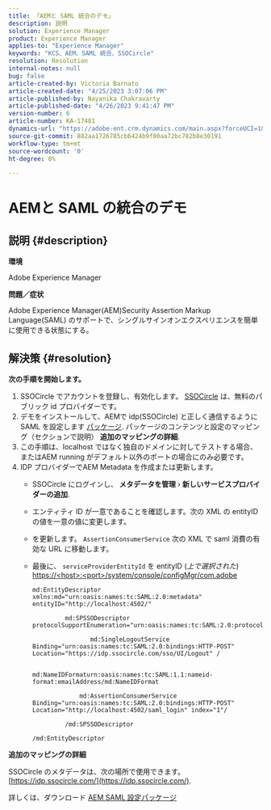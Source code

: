 ```yaml
---
title: 「AEMと SAML 統合のデモ」
description: 説明
solution: Experience Manager
product: Experience Manager
applies-to: "Experience Manager"
keywords: "KCS、AEM、SAML 統合、SSOCircle"
resolution: Resolution
internal-notes: null
bug: false
article-created-by: Victoria Barnato
article-created-date: "4/25/2023 3:07:06 PM"
article-published-by: Nayanika Chakravarty
article-published-date: "4/26/2023 9:41:47 PM"
version-number: 6
article-number: KA-17481
dynamics-url: "https://adobe-ent.crm.dynamics.com/main.aspx?forceUCI=1&pagetype=entityrecord&etn=knowledgearticle&id=729f60d5-7ae3-ed11-a7c7-6045bd006b25"
source-git-commit: 882aa1726785cb6424b9f00aa72bc782b8e30191
workflow-type: tm+mt
source-wordcount: '0'
ht-degree: 0%

---
```


# AEMと SAML の統合のデモ

## 説明 {#description}


<b>環境</b>

Adobe Experience Manager

<b>問題／症状</b>

Adobe Experience Manager(AEM)Security Assertion Markup Language(SAML) のサポートで、シングルサインオンエクスペリエンスを簡単に使用できる状態にする。


## 解決策 {#resolution}


<b>次の手順を開始します。</b>

1. SSOCircle でアカウントを登録し、有効化します。 [SSOCircle](https://www.ssocircle.com/en/) は、無料のパブリック id プロバイダーです。
2. デモをインストールして、AEMで idp(SSOCircle) と正しく通信するように SAML を設定します [パッケージ](https://files.acrobat.com/a/preview/d0017bf5-c35a-483e-80a0-d6bfb0526299). パッケージのコンテンツと設定のマッピング（セクションで説明） <b>追加のマッピングの詳細</b>.
3. この手順は、localhost ではなく独自のドメインに対してテストする場合、またはAEM running がデフォルト以外のポートの場合にのみ必要です。
4. IDP プロバイダーでAEM Metadata を作成または更新します。   
   - SSOCircle にログインし、<b> メタデータを管理</b> › <b>新しいサービスプロバイダーの追加</b>.
   - エンティティ ID が一意であることを確認します。次の XML の entityID の値を一意の値に変更します。
   - を更新します。 `AssertionConsumerService` 次の XML で saml 消費の有効な URL に移動します。
   - 最後に、 `serviceProviderEntityId` を entityID (*上で選択された*)  [https://&lt;host>:&lt;port>/system/console/configMgr/com.adobe](https://%3Chost%3E:%3Cport%3E/system/console/configMgr/com.adobe.granite.auth.saml.SamlAuthenticationHandler "https:// knows host host hont>: /system/console/configMgr/com.adobe.granite.auth.saml.SamlAuthenticationHandler .granite.auth.saml.Handler  knows  host>: .port")

      ```
      md:EntityDescriptor xmlns:md="urn:oasis:names:tc:SAML:2.0:metadata" entityID="http://localhost:4502/"
      
               md:SPSSODescriptor protocolSupportEnumeration="urn:oasis:names:tc:SAML:2.0:protocol"
      
                      md:SingleLogoutService Binding="urn:oasis:names:tc:SAML:2.0:bindings:HTTP-POST" Location="https://idp.ssocircle.com/sso/UI/Logout" /
      
                      md:NameIDFormaturn:oasis:names:tc:SAML:1.1:nameid-format:emailAddress/md:NameIDFormat
      
                   md:AssertionConsumerService Binding="urn:oasis:names:tc:SAML:2.0:bindings:HTTP-POST" Location="http://localhost:4502/saml_login" index="1"/
      
               /md:SPSSODescriptor
      
      /md:EntityDescriptor
      ```


<b>追加のマッピングの詳細</b>

SSOCircle のメタデータは、次の場所で使用できます。 [https://idp.ssocircle.com/](https://idp.ssocircle.com/).

詳しくは、ダウンロード [AEM SAML 設定パッケージ](https://files.acrobat.com/a/preview/d0017bf5-c35a-483e-80a0-d6bfb0526299)
